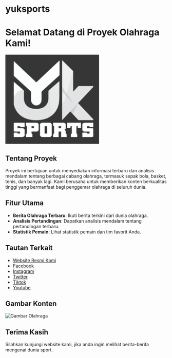# yuksports
# Selamat Datang di Proyek Olahraga Kami!

![Yuksports](https://raw.githubusercontent.com/artikelchatgpt/yuksports/refs/heads/main/Yuksports.png)

## Tentang Proyek

Proyek ini bertujuan untuk menyediakan informasi terbaru dan analisis mendalam tentang berbagai cabang olahraga, termasuk sepak bola, basket, tenis, dan banyak lagi. Kami berusaha untuk memberikan konten berkualitas tinggi yang bermanfaat bagi penggemar olahraga di seluruh dunia.

## Fitur Utama

- **Berita Olahraga Terbaru**: Ikuti berita terkini dari dunia olahraga.
- **Analisis Pertandingan**: Dapatkan analisis mendalam tentang pertandingan terbaru.
- **Statistik Pemain**: Lihat statistik pemain dan tim favorit Anda.

## Tautan Terkait

- [Website Resmi Kami](https://yuksports.com/)
- [Facebook](https://www.facebook.com/people/Yuk-Sportsty/pfbid02CVJfPjw3v2SeFSSrD8boMsDPBSQdHsQgJW1DFXmNQtCc6QnnPWiLUzZYti3XeoX3l/)
- [Instagram](https://www.instagram.com/yuksports_/)
- [Twitter](https://twitter.com/yuksports_)
- [Tiktok](https://www.tiktok.com/@yuksports)
- [Youtube](https://www.youtube.com/@yuksportsofficial)


## Gambar Konten

![Gambar Olahraga](https://example.com/path-to-sport-image.jpg)

## Terima Kasih

Silahkan kunjungi website kami, jika anda ingin melihat berita-berita mengenai dunia sport.
